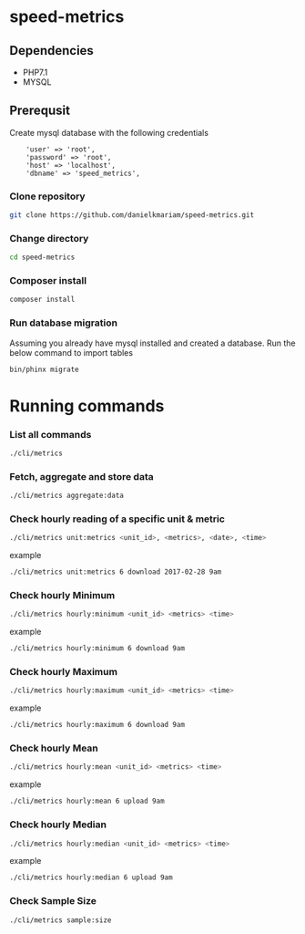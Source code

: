# speed-metrics

## Dependencies
* PHP7.1
* MYSQL

## Prerequsit

Create mysql database with the following credentials
```$xslt
    'user' => 'root',
    'password' => 'root',
    'host' => 'localhost',
    'dbname' => 'speed_metrics',
```

### Clone repository

```bash
git clone https://github.com/danielkmariam/speed-metrics.git
```

### Change directory

```bash
cd speed-metrics
```

### Composer install

```bash
composer install
```

### Run database migration

Assuming you already have mysql installed and created a database. Run the below command to import tables

```bash
bin/phinx migrate
```

# Running commands

### List all commands

```bash
./cli/metrics
```

### Fetch, aggregate and store data

```bash
./cli/metrics aggregate:data
```
### Check hourly reading of a specific unit & metric
```bash
./cli/metrics unit:metrics <unit_id>, <metrics>, <date>, <time>
```
example
```bash
./cli/metrics unit:metrics 6 download 2017-02-28 9am
```

### Check hourly Minimum
```bash
./cli/metrics hourly:minimum <unit_id> <metrics> <time>
```
example
```bash
./cli/metrics hourly:minimum 6 download 9am
```

### Check hourly Maximum
```bash
./cli/metrics hourly:maximum <unit_id> <metrics> <time>
```
example

```bash
./cli/metrics hourly:maximum 6 download 9am
```

### Check hourly Mean
```bash
./cli/metrics hourly:mean <unit_id> <metrics> <time>
```
example

```bash
./cli/metrics hourly:mean 6 upload 9am
```

### Check hourly Median 
```bash
./cli/metrics hourly:median <unit_id> <metrics> <time>
```
example

```bash
./cli/metrics hourly:median 6 upload 9am
```

### Check Sample Size
```bash
./cli/metrics sample:size
```

